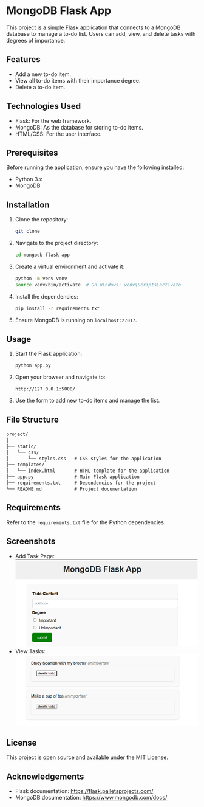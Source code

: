 # MongoDB Flask App

This project is a simple Flask application that connects to a MongoDB database to manage a to-do list. Users can add, view, and delete tasks with degrees of importance.

## Features
- Add a new to-do item.
- View all to-do items with their importance degree.
- Delete a to-do item.

## Technologies Used
- Flask: For the web framework.
- MongoDB: As the database for storing to-do items.
- HTML/CSS: For the user interface.

## Prerequisites
Before running the application, ensure you have the following installed:
- Python 3.x
- MongoDB

## Installation
1. Clone the repository:
   ```bash
   git clone 
   ```
2. Navigate to the project directory:
   ```bash
   cd mongodb-flask-app
   ```
3. Create a virtual environment and activate it:
   ```bash
   python -m venv venv
   source venv/bin/activate  # On Windows: venv\Scripts\activate
   ```
4. Install the dependencies:
   ```bash
   pip install -r requirements.txt
   ```
5. Ensure MongoDB is running on `localhost:27017`.

## Usage
1. Start the Flask application:
   ```bash
   python app.py
   ```
2. Open your browser and navigate to:
   ```
   http://127.0.0.1:5000/
   ```
3. Use the form to add new to-do items and manage the list.

## File Structure
```
project/
│
├── static/
│   └── css/
│       └── styles.css   # CSS styles for the application
├── templates/
│   └── index.html       # HTML template for the application
├── app.py               # Main Flask application
├── requirements.txt     # Dependencies for the project
└── README.md            # Project documentation

```

## Requirements
Refer to the `requirements.txt` file for the Python dependencies.

## Screenshots
- Add Task Page:
  ![Add Task Page](./screenshots/add_task.png)
- View Tasks:
  ![View Tasks](./screenshots/created_tasks.png)

## License
This project is open source and available under the MIT License.

## Acknowledgements
- Flask documentation: https://flask.palletsprojects.com/
- MongoDB documentation: https://www.mongodb.com/docs/
